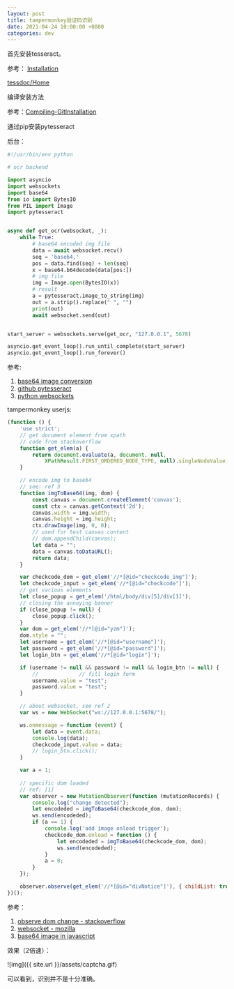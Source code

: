 ```yaml
---
layout: post
title: tampermonkey验证码识别
date: 2021-04-24 10:00:00 +0800
categories: dev
---
```


首先安装tesseract。

参考：
[Installation](https://github.com/tesseract-ocr/tessdoc/blob/master/Installation.md)

[tessdoc/Home](https://tesseract-ocr.github.io/tessdoc/Home.html)

编译安装方法

参考：[Compiling-GitInstallation](https://tesseract-ocr.github.io/tessdoc/Compiling-%E2%80%93-GitInstallation.html)

通过pip安装pytesseract

后台：

```python
#!/usr/bin/env python

# ocr backend

import asyncio
import websockets
import base64
from io import BytesIO
from PIL import Image
import pytesseract


async def get_ocr(websocket, _):
    while True:
        # base64 encoded img file
        data = await websocket.recv()
        seq = 'base64,'
        pos = data.find(seq) + len(seq)
        x = base64.b64decode(data[pos:])
        # img file
        img = Image.open(BytesIO(x))
        # result
        a = pytesseract.image_to_string(img)
        out = a.strip().replace(" ", "")
        print(out)
        await websocket.send(out)


start_server = websockets.serve(get_ocr, "127.0.0.1", 5678)

asyncio.get_event_loop().run_until_complete(start_server)
asyncio.get_event_loop().run_forever()
```

参考:

1. [base64 image conversion](https://jdhao.github.io/2020/03/17/base64_opencv_pil_image_conversion/)
2. [github pytesseract](https://github.com/madmaze/pytesseract)
3. [python websockets](https://websockets.readthedocs.io/en/stable/intro.html)

tampermonkey userjs:

```javascript
(function () {
    'use strict';
    // get document element from xpath
    // code from stackoverflow
    function get_elem(a) {
        return document.evaluate(a, document, null,
            XPathResult.FIRST_ORDERED_NODE_TYPE, null).singleNodeValue;
    }

    // encode img to base64
    // see: ref 3
    function imgToBase64(img, dom) {
        const canvas = document.createElement('canvas');
        const ctx = canvas.getContext('2d');
        canvas.width = img.width;
        canvas.height = img.height;
        ctx.drawImage(img, 0, 0);
        // used for test canvas content
        // dom.appendChild(canvas);
        let data = "";
        data = canvas.toDataURL();
        return data;
    }

    var checkcode_dom = get_elem('//*[@id="checkcode_img"]');
    let checkcode_input = get_elem('//*[@id="checkcode"]');
    // get various elements
    let close_popup = get_elem('/html/body/div[5]/div[1]');
    // closing the annoying banner
    if (close_popup != null) {
        close_popup.click();
    }
    var dom = get_elem('//*[@id="yzm"]');
    dom.style = "";
    let username = get_elem('//*[@id="username"]');
    let password = get_elem('//*[@id="password"]');
    let login_btn = get_elem('//*[@id="login"]');

    if (username != null && password != null && login_btn != null) {
        //             // fill login form
        username.value = "test";
        password.value = "test";
    }

    // about websocket, see ref 2
    var ws = new WebSocket("ws://127.0.0.1:5678/");

    ws.onmessage = function (event) {
        let data = event.data;
        console.log(data);
        checkcode_input.value = data;
        // login_btn.click();
    }

    var a = 1;
    
    // specific dom loaded
    // ref: [1]
    var observer = new MutationObserver(function (mutationRecords) {
        console.log("change detected");
        let encodeded = imgToBase64(checkcode_dom, dom);
        ws.send(encodeded);
        if (a == 1) {
            console.log('add image onload trigger');
            checkcode_dom.onload = function () {
                let encodeded = imgToBase64(checkcode_dom, dom);
                ws.send(encodeded);
            }
            a = 0;
        }
    });

    observer.observe(get_elem('//*[@id="divNotice"]'), { childList: true });
})();
```

参考：

1. [observe dom change - stackoverflow](https://stackoverflow.com/a/34864115)
2. [websocket - mozilla](https://developer.mozilla.org/en-US/docs/Web/API/WebSockets_API/Writing_WebSocket_client_applications)
3. [base64 image in javascript](https://dev.to/migsarnavarro/how-to-base64-encode-an-image-in-javascript-4k8e)

效果（2倍速）：

![img]({{ site.url }}/assets/captcha.gif)

可以看到，识别并不是十分准确。
